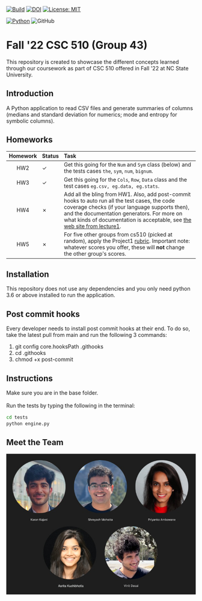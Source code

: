 [![Build](https://github.com/sam16222/CSC510_43/actions/workflows/python-app.yml/badge.svg)](https://github.com/sam16222/CSC510_43/actions/workflows/python-app.yml)
[![DOI](https://zenodo.org/badge/529913763.svg)](https://zenodo.org/badge/latestdoi/529913763)
[![License: MIT](https://img.shields.io/badge/License-MIT-yellow.svg)](https://opensource.org/licenses/MIT)


[![Python](https://img.shields.io/badge/python-3670A0?style=for-the-badge&logo=python&logoColor=ffdd54)](https://www.python.org/)
![GitHub](https://img.shields.io/badge/github-181717?style=for-the-badge&logo=github&logoColor=white)
# Fall '22 CSC 510 (Group 43)
This repository is created to showcase the different concepts learned through our coursework as part of CSC 510 offered in Fall '22 at NC State University.

## Introduction
A Python application to read CSV files and generate summaries of columns (medians and standard deviation for numerics; mode and entropy for symbolic columns).

## Homeworks
|Homework| Status| Task|
|:------:|:------|:------|
|HW2     |&check;|Get this going for the `Num` and `Sym` class (below) and the tests cases `the`, `sym`, `num`, `bignum`.|
|HW3     |&check;|Get this going for the `Cols`, `Row`, `Data` class and the test cases `eg.csv, eg.data, eg.stats`.|
|HW4     |&cross;|Add all the bling from HW1. Also, add post-commit hooks to auto run all the test cases, the code coverage checks (if your language supports then), and the documentation generators.  For more on what kinds of documentation is acceptable, see [the web site from lecture1](https://user-images.githubusercontent.com/29195/130997647-d933884e-8e5c-4f0c-a367-6a5d69bb1df1.png).|
|HW5     |&cross;|For five other groups from cs510 (picked at random), apply the Project1 [rubric](https://github.com/txt/se22/blob/main/docs/proj1.md#rubric).  Important note: whatever scores you offer, these will **not** change the other group's scores.|

## Installation
This repository does not use any dependencies and you only need python 3.6 or above installed to run the application.

## Post commit hooks
Every developer needs to install post commit hooks at their end. To do so, take the latest pull from main and run the following
3 commands:
   1. git config core.hooksPath .githooks
   2. cd .githooks
   3. chmod +x post-commit

## Instructions
Make sure you are in the base folder.<br><br>
Run the tests by typing the following in the terminal:
```bash
cd tests
python engine.py
```

## Meet the Team
![Team](assets/team_edit.png)
